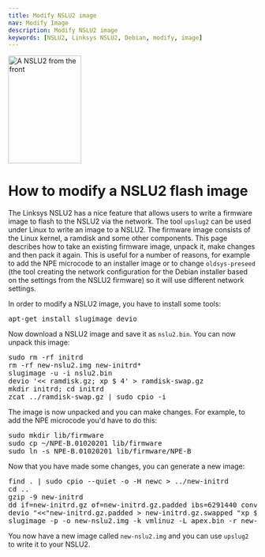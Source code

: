 ```yaml
---
title: Modify NSLU2 image
nav: Modify Image
description: Modify NSLU2 image
keywords: [NSLU2, Linksys NSLU2, Debian, modify, image]
---
```


<div class="right">
<img src = "../images/r_nslu2_front.jpg" class="border" alt="A NSLU2 from the front" width="148" height="218" />
</div>

<h1>How to modify a NSLU2 flash image</h1>

The Linksys NSLU2 has a nice feature that allows users to write a firmware
image to flash to the NSLU2 via the network.  The tool `upslug2` can be
used under Linux to write an image to a NSLU2.  The firmware image consists
of the Linux kernel, a ramdisk and some other components.  This page
describes how to take an existing firmware image, unpack it, make changes
and then pack it again.  This is useful for a number of reasons, for
example to add the NPE microcode to an installer image or to change
`oldsys-preseed` (the tool creating the network configuration for the
Debian installer based on the settings from the NSLU2 firmware) so it will
use different network settings.

In order to modify a NSLU2 image, you have to install some tools:

<div class="code">
<pre>
apt-get install slugimage devio
</pre>
</div>

Now download a NSLU2 image and save it as `nslu2.bin`.  You can now unpack
this image:

<div class="code">
<pre>
sudo rm -rf initrd
rm -rf new-nslu2.img new-initrd*
slugimage -u -i nslu2.bin
devio '&lt;&lt; ramdisk.gz; xp $ 4' &gt; ramdisk-swap.gz
mkdir initrd; cd initrd
zcat ../ramdisk-swap.gz | sudo cpio -i
</pre>
</div>

The image is now unpacked and you can make changes.  For example, to add
the NPE microcode you'd have to do this:

<div class="code">
<pre>
sudo mkdir lib/firmware
sudo cp ~/NPE-B.01020201 lib/firmware
sudo ln -s NPE-B.01020201 lib/firmware/NPE-B
</pre>
</div>

Now that you have made some changes, you can generate a new image:

<div class="code">
<pre>
find . | sudo cpio --quiet -o -H newc &gt; ../new-initrd
cd ..
gzip -9 new-initrd
dd if=new-initrd.gz of=new-initrd.gz.padded ibs=6291440 conv=sync
devio "&lt;&lt;"new-initrd.gz.padded &gt; new-initrd.gz.swapped "xp $,4"
slugimage -p -o new-nslu2.img -k vmlinuz -L apex.bin -r new-initrd.gz.swapped
</pre>
</div>

You now have a new image called `new-nslu2.img` and you can use `upslug2`
to write it to your NSLU2.


